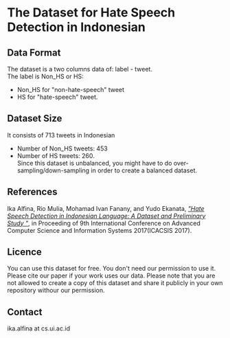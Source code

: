 # The Dataset for Hate Speech Detection in Indonesian

## Data Format
The dataset is a two columns data of: label - tweet.     
The label is Non_HS or HS: 
* Non_HS for "non-hate-speech" tweet    
* HS for "hate-speech" tweet.

## Dataset Size
It consists of 713 tweets in Indonesian
- Number of Non_HS tweets: 453  
- Number of HS tweets: 260.  
Since this dataset is unbalanced, you might have to do over-sampling/down-sampling in order to create a balanced dataset. 

## References
Ika Alfina, Rio Mulia, Mohamad Ivan Fanany, and Yudo Ekanata, [_"Hate Speech Detection in Indonesian Language: A Dataset and Preliminary Study
"_](https://ieeexplore.ieee.org/abstract/document/8355039), in Proceeding of 9th International Conference on Advanced Computer Science and Information Systems 2017(ICACSIS 2017).

## Licence
You can use this dataset for free. You don't need our permission to use it. Please cite our paper if your work uses our data.
Please note that you are not allowed to create a copy of this dataset and share it publicly in your own repository withour our permission.

## Contact
ika.alfina at cs.ui.ac.id
